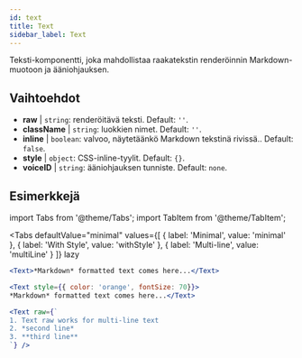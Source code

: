 ```yaml
---
id: text 
title: Text
sidebar_label: Text
---
```


Teksti-komponentti, joka mahdollistaa raakatekstin renderöinnin Markdown-muotoon ja ääniohjauksen.

## Vaihtoehdot

* __raw__ | `string`: renderöitävä teksti. Default: `''`.
* __className__ | `string`: luokkien nimet. Default: `''`.
* __inline__ | `boolean`: valvoo, näytetäänkö Markdown tekstinä rivissä.. Default: `false`.
* __style__ | `object`: CSS-inline-tyylit. Default: `{}`.
* __voiceID__ | `string`: ääniohjauksen tunniste. Default: `none`.


## Esimerkkejä


import Tabs from '@theme/Tabs';
import TabItem from '@theme/TabItem';

<Tabs
    defaultValue="minimal"
    values={[
        { label: 'Minimal', value: 'minimal' },
        { label: 'With Style', value: 'withStyle' },
        { label: 'Multi-line', value: 'multiLine' }
    ]}
    lazy
>
<TabItem value="minimal">

```jsx live
<Text>*Markdown* formatted text comes here...</Text>
```

</TabItem>

<TabItem value="withStyle">

```jsx live
<Text style={{ color: 'orange', fontSize: 70}}>
*Markdown* formatted text comes here...</Text>
```
</TabItem>

<TabItem value="multiLine">

```jsx live
<Text raw={`
1. Text raw works for multi-line text
2. *second line*
3. **third line**
`} />
```
</TabItem>

</Tabs>
